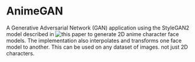 # AnimeGAN

A Generative Adversarial Network (GAN) application using the StyleGAN2 model described in ![this](http://arxiv.org/abs/1912.04958) paper to generate 2D anime character face models. The implementation also interpolates and transforms one face model to another. This can be used on any dataset of images. not just 2D characters.
